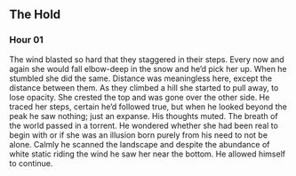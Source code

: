 ## The Hold
### Hour 01
The wind blasted so hard that they staggered in their steps. Every now and again she would fall elbow-deep in the snow and he’d pick her up. When he stumbled she did the same.
Distance was meaningless here, except the distance between them. As they climbed a hill she started to pull away, to lose opacity. She crested the top and was gone over the other side. He traced her steps, certain he’d followed true, but when he looked beyond the peak he saw nothing; just an expanse. His thoughts muted. The breath of the world passed in a torrent. He wondered whether she had been real to begin with or if she was an illusion born purely from his need to not be alone. Calmly he scanned the landscape and despite the abundance of white static riding the wind he saw her near the bottom. He allowed himself to continue.
